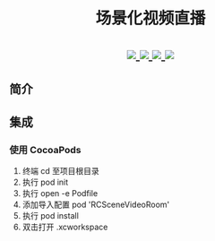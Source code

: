 <h1 align="center"> 场景化视频直播 </h>

<p align="center">
<a href="https://github.com/rongcloud/rongcloud-scene-video-room-ios">
<img src="https://img.shields.io/cocoapods/v/RCSceneVideoRoom.svg?style=flat">
</a>

<a href="https://github.com/rongcloud/rongcloud-scene-video-room-ios">
<img src="https://img.shields.io/cocoapods/l/RCSceneVideoRoom.svg?style=flat">
</a>

<a href="https://github.com/rongcloud/rongcloud-scene-video-room-ios">
<img src="https://img.shields.io/cocoapods/p/RCSceneVideoRoom.svg?style=flat">
</a>

<a href="https://github.com/rongcloud/rongcloud-scene-video-room-ios">
<img src="https://img.shields.io/badge/%20in-swift%205-orange.svg">
</a>

</p>

## 简介


## 集成

### 使用 CocoaPods
1. 终端 cd 至项目根目录
2. 执行 pod init
3. 执行 open -e Podfile
4. 添加导入配置 pod 'RCSceneVideoRoom'
5. 执行 pod install
6. 双击打开 .xcworkspace
